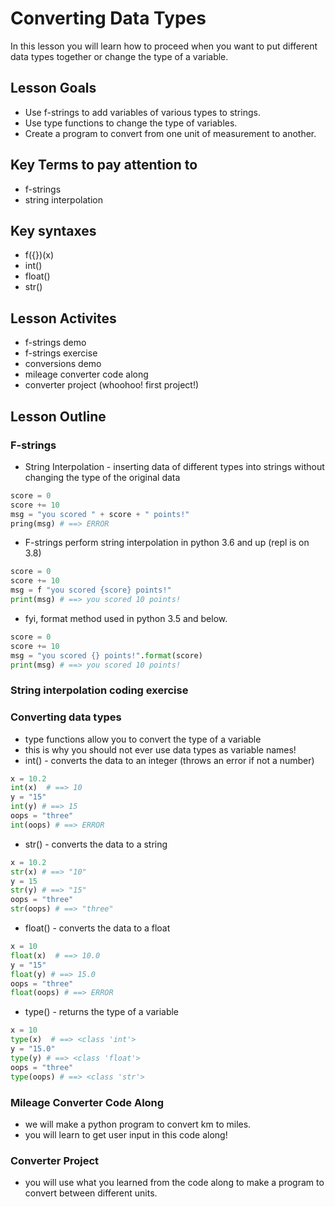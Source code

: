 # Converting Data Types
In this lesson you will learn how to proceed when you want to put different data types together or change the type of a variable.

## Lesson Goals
- Use f-strings to add variables of various types to strings.
- Use type functions to change the type of variables.
- Create a program to convert from one unit of measurement to another.

## Key Terms to pay attention to
- f-strings
- string interpolation

## Key syntaxes
- f({})(x)
- int()
- float()
- str()

## Lesson Activites
- f-strings demo
- f-strings exercise
- conversions demo
- mileage converter code along
- converter project (whoohoo!  first project!)

## Lesson Outline

### F-strings
- String Interpolation - inserting data of different types into strings without changing the type of the original data

```python
score = 0
score += 10
msg = "you scored " + score + " points!"
pring(msg) # ==> ERROR
```

- F-strings perform string interpolation in python 3.6 and up (repl is on 3.8)
```python
score = 0
score += 10
msg = f "you scored {score} points!"
print(msg) # ==> you scored 10 points!
```
- fyi, format method used in python 3.5 and below.
```python
score = 0
score += 10
msg = "you scored {} points!".format(score)
print(msg) # ==> you scored 10 points!
```
### String interpolation coding exercise

### Converting data types
- type functions allow you to convert the type of a variable
- this is why you should not ever use data types as variable names!
- int() - converts the data to an integer (throws an error if not a number)
```python
x = 10.2
int(x)  # ==> 10
y = "15"
int(y) # ==> 15
oops = "three"
int(oops) # ==> ERROR
```
- str() - converts the data to a string

```python
x = 10.2
str(x) # ==> "10"
y = 15
str(y) # ==> "15"
oops = "three"
str(oops) # ==> "three"
```
- float() - converts the data to a float
```python
x = 10
float(x)  # ==> 10.0
y = "15"
float(y) # ==> 15.0
oops = "three"
float(oops) # ==> ERROR
```
- type() - returns the type of a variable

```python
x = 10
type(x)  # ==> <class 'int'>
y = "15.0"
type(y) # ==> <class 'float'>
oops = "three"
type(oops) # ==> <class 'str'>
```

### Mileage Converter Code Along
- we will make a python program to convert km to miles.
- you will learn to get user input in this code along!

### Converter Project
- you will use what you learned from the code along to make a program to convert between different units.

